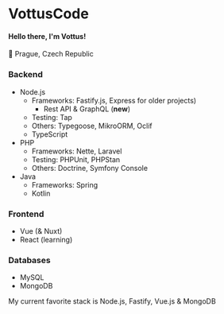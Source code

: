 # VottusCode

#### Hello there, I'm **Vottus**!

:balloon: Prague, Czech Republic

### Backend

- Node.js
  - Frameworks: Fastify.js, Express for older projects)
    - Rest API & GraphQL (**new**)
  - Testing: Tap
  - Others: Typegoose, MikroORM, Oclif 
  - TypeScript
- PHP
  - Frameworks: Nette, Laravel
  - Testing: PHPUnit, PHPStan
  - Others: Doctrine, Symfony Console
- Java
  - Frameworks: Spring
  - Kotlin

### Frontend
- Vue (& Nuxt)
- React (learning)

### Databases
- MySQL
- MongoDB

My current favorite stack is Node.js, Fastify, Vue.js & MongoDB
